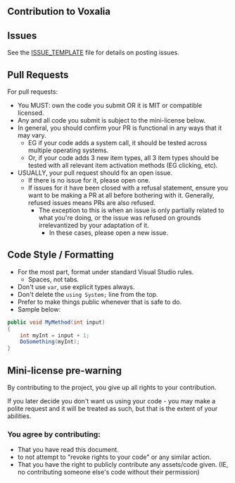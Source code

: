 Contribution to Voxalia
-----------------------

## Issues

See the [ISSUE_TEMPLATE](/ISSUE_TEMPLATE) file for details on posting issues.

## Pull Requests

For pull requests:
- You MUST: own the code you submit OR it is MIT or compatible licensed.
- Any and all code you submit is subject to the mini-license below.
- In general, you should confirm your PR is functional in any ways that it may vary.
	- EG if your code adds a system call, it should be tested across multiple operating systems.
	- Or, if your code adds 3 new item types, all 3 item types should be tested with all relevant item activation methods (EG clicking, etc).
- USUALLY, your pull request should fix an open issue.
	- If there is no issue for it, please open one.
	- If issues for it have been closed with a refusal statement, ensure you want to be making a PR at all before bothering with it. Generally, refused issues means PRs are also refused.
		- The exception to this is when an issue is only partially related to what you're doing, or the issue was refused on grounds irrelevantized by your adaptation of it.
			- In these cases, please open a new issue.

## Code Style / Formatting

- For the most part, format under standard Visual Studio rules.
	- Spaces, not tabs.
- Don't use `var`, use explicit types always.
- Don't delete the `using System;` line from the top.
- Prefer to make things public whenever that is safe to do.
- Sample below:

```cs
public void MyMethod(int input)
{
    int myInt = input + 1;
    DoSomething(myInt);
}
```

## Mini-license pre-warning

By contributing to the project, you give up all rights to your contribution.

If you later decide you don't want us using your code - you may make a polite request and it will be treated as such, but that is the extent of your abilities.

### You agree by contributing:

* That you have read this document.
* to not attempt to "revoke rights to your code" or any similar action.
* That you have the right to publicly contribute any assets/code given. (IE, no contributing someone else's code without their permission)

